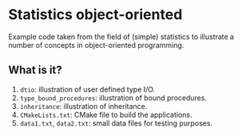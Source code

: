 # Statistics object-oriented

Example code taken from the field of (simple) statistics to illustrate a number of
concepts in object-oriented programming.

## What is it?

1. `dtio`: illustration of user defined type I/O.
1. `type_bound_procedures`: illustration of bound procedures.
1. `inheritance`: illustration of inheritance.
1. `CMakeLists.txt`: CMake file to build the applications.
1. `data1.txt`, `data2.txt`: small data files for testing purposes.
